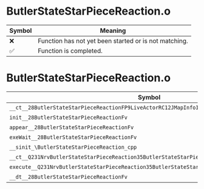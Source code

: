 # ButlerStateStarPieceReaction.o
| Symbol | Meaning 
| ------------- | ------------- 
| :x: | Function has not yet been started or is not matching. 
| :white_check_mark: | Function is completed. 


# ButlerStateStarPieceReaction.o
| Symbol | Decompiled? |
| ------------- | ------------- |
| `__ct__28ButlerStateStarPieceReactionFP9LiveActorRC12JMapInfoIterPCc` | :x: |
| `init__28ButlerStateStarPieceReactionFv` | :x: |
| `appear__28ButlerStateStarPieceReactionFv` | :x: |
| `exeWait__28ButlerStateStarPieceReactionFv` | :x: |
| `__sinit_\ButlerStateStarPieceReaction_cpp` | :x: |
| `__ct__Q231NrvButlerStateStarPieceReaction35ButlerStateStarPieceReactionNrvWaitFv` | :x: |
| `execute__Q231NrvButlerStateStarPieceReaction35ButlerStateStarPieceReactionNrvWaitCFP5Spine` | :x: |
| `__dt__28ButlerStateStarPieceReactionFv` | :x: |
